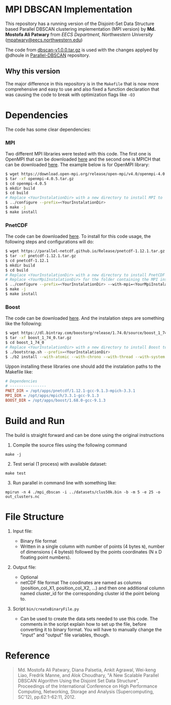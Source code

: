 # MPI DBSCAN Implementation
This repository has a running version of the Disjoint-Set Data Structure based Parallel DBSCAN clustering implementation (MPI version) by **Md. Mostofa Ali Patwary** from *EECS Department, Northwestern University* (mpatwary@eecs.northwestern.edu)

The code from [dbscan-v1.0.0.tar.gz](http://cucis.ece.northwestern.edu/projects/Clustering/download_code_dbscan.html) is used with the changes applyed by @dhoule in [Parallel-DBSCAN](https://github.com/dhoule/Parallel-DBSCAN) repository.

## Why this version
The major difference in this repository is in the `Makefile` that is now more comprehensive and easy to use and also fixed a function declaration that was causing the code to break with optimization flags like `-O3`

# Dependencies
The code has some clear dependencies:

### MPI
Two different MPI libraries were tested with this code. The first one is OpenMPI that can be downloaded [here](https://www.open-mpi.org/software/ompi/v4.0/) and the second one is MPICH that can be downloaded [here](https://www.mpich.org/downloads/2/).
The example below is for OpenMPI library:
```sh
$ wget https://download.open-mpi.org/release/open-mpi/v4.0/openmpi-4.0.5.tar.gz
$ tar -xf openmpi-4.0.5.tar.gz
$ cd openmpi-4.0.5
$ mkdir build
$ cd build
# Replace <YourInstalationDir> with a new directory to install MPI to
$ ../configure --prefix=<YourInstalationDir>
$ make -j
$ make install
```

### PnetCDF
The code can be downloaded [here](https://parallel-netcdf.github.io/wiki/Download.html).
To install for this code usage, the following steps and configurations will do:
```sh
$ wget https://parallel-netcdf.github.io/Release/pnetcdf-1.12.1.tar.gz
$ tar -xf pnetcdf-1.12.1.tar.gz
$ cd pnetcdf-1.12.1
$ mkdir build
$ cd build
# Replace <YourInstalationDir> with a new directory to install PnetCDF to
# Replace <YourMpiInstalationDir> for the folder containing the MPI instalation
$ ../configure --prefix=<YourInstalationDir> --with-mpi=<YourMpiInstalationDir> CC=mpicc --enable-shared
$ make -j
$ make install
```

### Boost
The code can be downloaded [here](https://www.boost.org/users/download/). And the instalation steps are something like the following:
```sh
$ wget https://dl.bintray.com/boostorg/release/1.74.0/source/boost_1_74_0.tar.gz
$ tar -xf boost_1_74_0.tar.gz
$ cd boost_1_74_0
# Replace <YourInstalationDir> with a new directory to install Boost to
$ ./bootstrap.sh --prefix=<YourInstalationDir>
$ ./b2 install --with-atomic --with-chrono --with-thread --with-system --with-filesystem
```

Uppon installing these libraries one should add the instalation paths to the Makefile like:
```makefile
# Dependencies
# ----------------
PNET_DIR = /opt/apps/pnetcdf/1.12.1-gcc-9.1.3-mpich-3.3.1
MPI_DIR = /opt/apps/mpich/3.3.1-gcc-9.1.3
BOOST_DIR = /opt/apps/boost/1.68.0-gcc-9.1.3
```

# Build and Run
The build is straight forward and can be done using the original instructions

1. Compile the source files using the following command
```
make -j
```
2. Test serial (1 process) with available dataset:
```
make test
```
3. Run parallel in command line with something like:
```
mpirun -n 4 ./mpi_dbscan -i ../datasets/clus50k.bin -b -m 5 -e 25 -o out_clusters.nc
```

# File Structure
1. Input file:
	- Binary file format
    - Written in a single column with number of points (4 bytes `N`), number of dimensions ( 4 bytes`D`)  followed by the points coordinates (N x D floating point numbers).

2. Output file:
    - Optional
    - netCDF file format
	    The coodinates are named as columns (position_col_X1, position_col_X2, ...) and then one additional column named cluster_id for the corresponding cluster id the point belong to. 

3. Script `bin/createBinaryFile.py`
    - Can be used to create the data sets needed to use this code. The comments in the script explain how to set up the file, before converting it to binary format. You will have to manually change the "input" and "output" file variables, though.

# Reference
> Md. Mostofa Ali Patwary, Diana Palsetia, Ankit Agrawal, Wei-keng Liao,
Fredrik Manne, and Alok Choudhary, "A New Scalable Parallel DBSCAN
Algorithm Using the Disjoint Set Data Structure", Proceedings of the
International Conference on High Performance Computing, Networking,
Storage and Analysis (Supercomputing, SC'12), pp.62:1-62:11, 2012.
